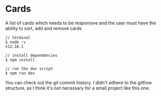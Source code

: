 # Cards

A list of cards which needs to be responsive and the user must have the ability to sort, add and remove cards

```
// terminal
$ node -v
v12.16.1

// install dependencies
$ npm install

// run the dev script
$ npm run dev
```

You can check out the git commit history. I didn't adhere to the gitflow structure, as I think it's not necessary for a small project like this one.
